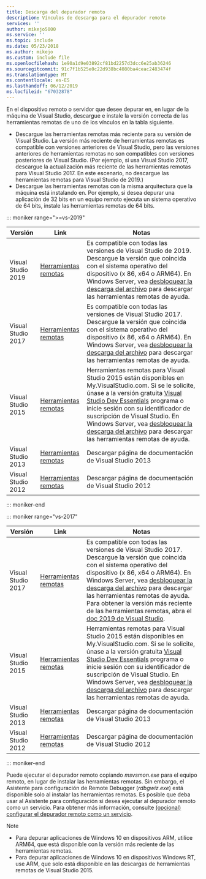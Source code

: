 ```yaml
---
title: Descarga del depurador remoto
description: Vínculos de descarga para el depurador remoto
services: ''
author: mikejo5000
ms.service: ''
ms.topic: include
ms.date: 05/23/2018
ms.author: mikejo
ms.custom: include file
ms.openlocfilehash: 1e90a1d9e03892cf81bd2257d3dcc6e25ab36246
ms.sourcegitcommit: 91c7f1b525e0c22d938bc4080ba4ceac2483474f
ms.translationtype: MT
ms.contentlocale: es-ES
ms.lasthandoff: 06/12/2019
ms.locfileid: "67032878"
---
```

En el dispositivo remoto o servidor que desee depurar en, en lugar de la máquina de Visual Studio, descargue e instale la versión correcta de las herramientas remotas de uno de los vínculos en la tabla siguiente.

- Descargue las herramientas remotas más reciente para su versión de Visual Studio. La versión más reciente de herramientas remotas es compatible con versiones anteriores de Visual Studio, pero las versiones anteriores de herramientas remotas no son compatibles con versiones posteriores de Visual Studio. (Por ejemplo, si usa Visual Studio 2017, descargue la actualización más reciente de las herramientas remotas para Visual Studio 2017. En este escenario, no descargue las herramientas remotas para Visual Studio de 2019.)
- Descargue las herramientas remotas con la misma arquitectura que la máquina está instalando en. Por ejemplo, si desea depurar una aplicación de 32 bits en un equipo remoto ejecuta un sistema operativo de 64 bits, instale las herramientas remotas de 64 bits.

::: moniker range=">=vs-2019"

|Versión|Link|Notas|
|-|-|-|
|Visual Studio 2019|[Herramientas remotas](https://visualstudio.microsoft.com/downloads#remote-tools-for-visual-studio-2019)|Es compatible con todas las versiones de Visual Studio de 2019. Descargue la versión que coincida con el sistema operativo del dispositivo (x 86, x64 o ARM64). En Windows Server, vea [desbloquear la descarga del archivo](../../debugger/remote-debugging-unblock-file-download.md) para descargar las herramientas remotas de ayuda.|
|Visual Studio 2017|[Herramientas remotas](https://my.visualstudio.com/Downloads?q=remote%20tools%20visual%20studio%202017)|Es compatible con todas las versiones de Visual Studio 2017. Descargue la versión que coincida con el sistema operativo del dispositivo (x 86, x64 o ARM64). En Windows Server, vea [desbloquear la descarga del archivo](../../debugger/remote-debugging-unblock-file-download.md) para descargar las herramientas remotas de ayuda.|
|Visual Studio 2015|[Herramientas remotas](https://my.visualstudio.com/Downloads?q=remote%20tools%20visual%20studio%202015)|Herramientas remotas para Visual Studio 2015 están disponibles en My.VisualStudio.com. Si se le solicite, únase a la versión gratuita [Visual Studio Dev Essentials](https://visualstudio.microsoft.com/dev-essentials/) programa o inicie sesión con su identificador de suscripción de Visual Studio. En Windows Server, vea [desbloquear la descarga del archivo](../../debugger/remote-debugging-unblock-file-download.md) para descargar las herramientas remotas de ayuda.|
|Visual Studio 2013|[Herramientas remotas](/previous-versions/visualstudio/visual-studio-2013/bt727f1t(v=vs.120)#installing-the-remote-tools)|Descargar página de documentación de Visual Studio 2013|
|Visual Studio 2012|[Herramientas remotas](/previous-versions/visualstudio/visual-studio-2012/bt727f1t(v=vs.110)#installing-the-remote-tools)|Descargar página de documentación de Visual Studio 2012|

::: moniker-end

::: moniker range="vs-2017"

|Versión|Link|Notas|
|-|-|-|
|Visual Studio 2017|[Herramientas remotas](https://my.visualstudio.com/Downloads?q=remote%20tools%20visual%20studio%202017)|Es compatible con todas las versiones de Visual Studio 2017. Descargue la versión que coincida con el sistema operativo del dispositivo (x 86, x64 o ARM64). En Windows Server, vea [desbloquear la descarga del archivo](../../debugger/remote-debugging-unblock-file-download.md) para descargar las herramientas remotas de ayuda. Para obtener la versión más reciente de las herramientas remotas, abra el [doc 2019 de Visual Studio](../../debugger/remote-debugging.md?view=vs-2019).|
|Visual Studio 2015|[Herramientas remotas](https://my.visualstudio.com/Downloads?q=remote%20tools%20visual%20studio%202015)|Herramientas remotas para Visual Studio 2015 están disponibles en My.VisualStudio.com. Si se le solicite, únase a la versión gratuita [Visual Studio Dev Essentials](https://visualstudio.microsoft.com/dev-essentials/) programa o inicie sesión con su identificador de suscripción de Visual Studio. En Windows Server, vea [desbloquear la descarga del archivo](../../debugger/remote-debugging-unblock-file-download.md) para descargar las herramientas remotas de ayuda.|
|Visual Studio 2013|[Herramientas remotas](/previous-versions/visualstudio/visual-studio-2013/bt727f1t(v=vs.120)#installing-the-remote-tools)|Descargar página de documentación de Visual Studio 2013|
|Visual Studio 2012|[Herramientas remotas](/previous-versions/visualstudio/visual-studio-2012/bt727f1t(v=vs.110)#installing-the-remote-tools)|Descargar página de documentación de Visual Studio 2012|

::: moniker-end

Puede ejecutar el depurador remoto copiando *msvsmon.exe* para el equipo remoto, en lugar de instalar las herramientas remotas. Sin embargo, el Asistente para configuración de Remote Debugger (*rdbgwiz.exe*) está disponible solo al instalar las herramientas remotas. Es posible que deba usar al Asistente para configuración si desea ejecutar al depurador remoto como un servicio. Para obtener más información, consulte [(opcional) configurar el depurador remoto como un servicio](../../debugger/remote-debugging.md#bkmk_configureService).

>[!NOTE]
>- Para depurar aplicaciones de Windows 10 en dispositivos ARM, utilice ARM64, que está disponible con la versión más reciente de las herramientas remotas.
>- Para depurar aplicaciones de Windows 10 en dispositivos Windows RT, use ARM, que solo está disponible en las descargas de herramientas remotas de Visual Studio 2015.
